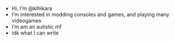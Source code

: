 -  Hi, I’m @kihikara
-  I’m interested in modding consoles and games, and playing many videogames 
-  I’m am an autistic mf 
- idk what I can write
<!---kihikara/kihikara is a ✨ special ✨ repository because its `README.md` (this file) appears on your GitHub profile.
You can click the Preview link to take a look at your changes.--->
